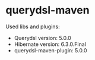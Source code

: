 # querydsl-maven

Used libs and plugins:
* Querydsl version: 5.0.0
* Hibernate version: 6.3.0.Final
* querydsl-maven-plugin: 5.0.0

